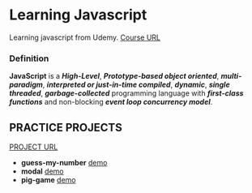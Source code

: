 # Learning Javascript

Learning javascript from Udemy. [Course URL](https://www.udemy.com/course/the-complete-javascript-course/)

### Definition

**JavaScript** is a **_High-Level_**, **_Prototype-based object oriented_**,
**_multi-paradigm_**, **_interpreted or just-in-time compiled_**,
**_dynamic_**, **_single threaded_**, **_garbage-collected_** programming
language with **_first-class functions_** and non-blocking
**_event loop concurrency model_**.

## PRACTICE PROJECTS

[PROJECT URL](https://rameskum.github.io/javascript-learning/)

- **guess-my-number** [demo](./projects/guess-my-number/)
- **modal** [demo](./projects/modal/)
- **pig-game** [demo](./projects/pig-game/)
